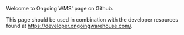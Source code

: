 Welcome to Ongoing WMS' page on Github.

This page should be used in combination with the developer resources found at https://developer.ongoingwarehouse.com/.

